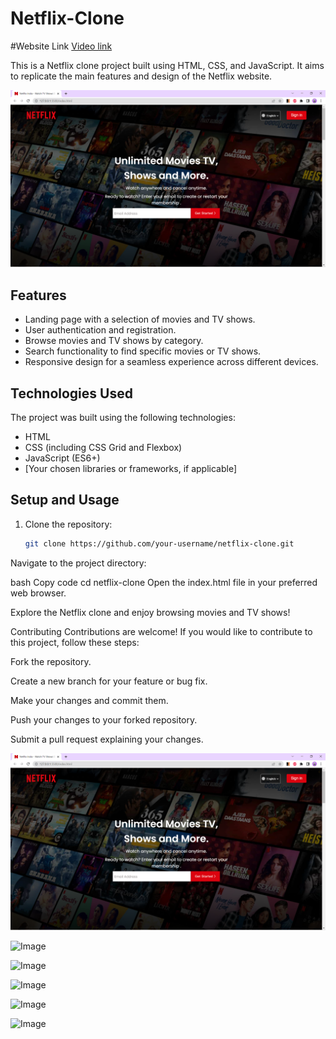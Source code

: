 # Netflix-Clone

#Website Link       [Video link](https://reliable-pothos-67d205.netlify.app/)

This is a Netflix clone project built using HTML, CSS, and JavaScript. It aims to replicate the main features and design of the Netflix website.

![Netflix Clone](https://github.com/sshivam12/Netflix-Clone/blob/main/Screenshot%20(16073).png)

## Features

- Landing page with a selection of movies and TV shows.
- User authentication and registration.
- Browse movies and TV shows by category.
- Search functionality to find specific movies or TV shows.
- Responsive design for a seamless experience across different devices.

## Technologies Used

The project was built using the following technologies:

- HTML
- CSS (including CSS Grid and Flexbox)
- JavaScript (ES6+)
- [Your chosen libraries or frameworks, if applicable]

## Setup and Usage

1. Clone the repository:

   ```bash
   git clone https://github.com/your-username/netflix-clone.git
Navigate to the project directory:

bash
Copy code
cd netflix-clone
Open the index.html file in your preferred web browser.

Explore the Netflix clone and enjoy browsing movies and TV shows!

Contributing
Contributions are welcome! If you would like to contribute to this project, follow these steps:

Fork the repository.

Create a new branch for your feature or bug fix.

Make your changes and commit them.

Push your changes to your forked repository.

Submit a pull request explaining your changes.

![image](https://github.com/sshivam12/Netflix-Clone/blob/main/Screenshot%20(16073).png)



![Image](https://github.com/sshivam12/Netflix-Clone/blob/main/Screenshot%20(16074).png)



![Image](https://github.com/sshivam12/Netflix-Clone/blob/main/Screenshot%20(16075).png)



![Image](https://github.com/sshivam12/Netflix-Clone/blob/main/Screenshot%20(16076).png)




![Image](https://github.com/sshivam12/Netflix-Clone/blob/main/Screenshot%20(16077).png)




![Image](https://github.com/sshivam12/Netflix-Clone/blob/main/Screenshot%20(16078).png)

